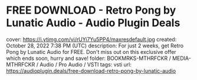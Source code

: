 # FREE DOWNLOAD - Retro Pong by Lunatic Audio - Audio Plugin Deals

cover: https://i.ytimg.com/vi/rUYi7Yu5PP4/maxresdefault.jpg
created: October 28, 2022 7:38 PM (UTC)
description: For just 2 weeks, get Retro Pong by Lunatic Audio for FREE. Don't miss out on this exclusive offer which ends soon, hurry and save!
folder: BOOKMRKS-MTHRFCKR / MEDIA-MTHRFCKR / Audio / Pro Audio / VSTI
tags: vsti
url: https://audioplugin.deals/free-download-retro-pong-by-lunatic-audio